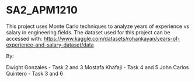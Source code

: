 # SA2_APM1210

This project uses Monte Carlo techniques to analyze years of experience vs salary in engineering fields. 
The dataset used for this project can be accessed with: https://www.kaggle.com/datasets/rohankayan/years-of-experience-and-salary-dataset/data

By:

Dwight Gonzales - Task 2 and 3
Mostafa Khafaji - Task 4 and 5
John Carlos Quintero - Task 3 and 6
